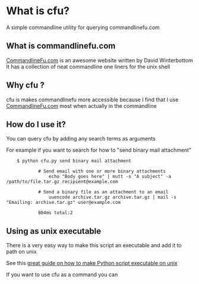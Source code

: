 [CommandlineFu.com]: http://www.commandlinefu.com/commands/browse

[great guide on how to make Python script executable on unix]: http://effbot.org/pyfaq/how-do-i-make-a-python-script-executable-on-unix.htm

# What is cfu?

A simple commandline utility for querying commandlinefu.com

## What is commandlinefu.com

[CommandlineFu.com] is an awesome website written by David Winterbottom
It has a collection of neat commandline one liners for the unix shell

## Why cfu ?

cfu is makes commandlinefu more accessible because I find that I use
[CommandlineFu.com] most when actually in the commandline

## How do I use it?

You can query cfu by adding any search terms as arguments

For example if you want to search for how to "send binary mail attachment"

		$ python cfu.py send binary mail attachment
			
				# Send email with one or more binary attachments
					echo "Body goes here" | mutt -s "A subject" -a /path/to/file.tar.gz recipient@example.com
						
				# Send a binary file as an attachment to an email
					uuencode archive.tar.gz archive.tar.gz | mail -s "Emailing: archive.tar.gz" user@example.com
				
				804ms total:2

## Using as unix executable

There is a very easy way to make this script an executable and add it to path on unix

See this [great guide on how to make Python script executable on unix]

If you want to use cfu as a command you can 


